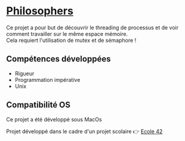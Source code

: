 # [Philosophers](sujet.pdf)

Ce projet a pour but de découvrir le threading de processus et de voir comment
travailler sur le même espace mémoire.  
Cela requiert l'utilisation de mutex et de sémaphore !

## Compétences développées

* Rigueur
* Programmation impérative
* Unix

## Compatibilité OS

Ce projet a été développé sous MacOs

  
 Projet développé dans le cadre d'un projet scolaire 👉 [Ecole 42](https://42.fr/)  
